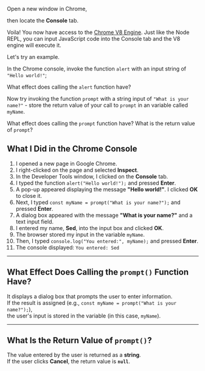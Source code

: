 Open a new window in Chrome,

then locate the **Console** tab.

Voila! You now have access to the [Chrome V8 Engine](https://www.cloudflare.com/en-gb/learning/serverless/glossary/what-is-chrome-v8/).
Just like the Node REPL, you can input JavaScript code into the Console tab and the V8 engine will execute it.

Let's try an example.

In the Chrome console,
invoke the function `alert` with an input string of `"Hello world!"`;

What effect does calling the `alert` function have?

Now try invoking the function `prompt` with a string input of `"What is your name?"` - store the return value of your call to `prompt` in an variable called `myName`.

What effect does calling the `prompt` function have?
What is the return value of `prompt`?


## What I Did in the Chrome Console

1. I opened a new page in Google Chrome.  
2. I right-clicked on the page and selected **Inspect**.  
3. In the Developer Tools window, I clicked on the **Console** tab.  
4. I typed the function `alert("Hello world!");` and pressed **Enter**.  
5. A pop-up appeared displaying the message **"Hello world!"**. I clicked **OK** to close it.  
6. Next, I typed `const myName = prompt("What is your name?");` and pressed **Enter**.  
7. A dialog box appeared with the message **"What is your name?"** and a text input field.  
8. I entered my name, **Sed**, into the input box and clicked **OK**.  
9. The browser stored my input in the variable `myName`.  
10. Then, I typed `console.log("You entered:", myName);` and pressed **Enter**.  
11. The console displayed: `You entered: Sed`

---

## What Effect Does Calling the `prompt()` Function Have?

It displays a dialog box that prompts the user to enter information.  
If the result is assigned (e.g., `const myName = prompt("What is your name?");`),  
the user's input is stored in the variable (in this case, `myName`).

---

## What Is the Return Value of `prompt()`?

The value entered by the user is returned as a **string**.  
If the user clicks **Cancel**, the return value is **`null`**.
